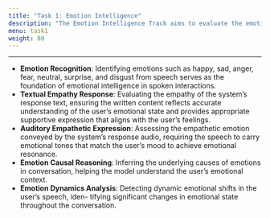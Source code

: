 ```yaml
---
title: "Task 1: Emotion Intelligence"
description: "The Emotion Intelligence Track aims to evaluate the emotional competence of spoken dialogue systems across five critical dimensions. These dimensions capture how well a system can perceive, interpret, express, and respond to human emotions in interactive scenarios"
menu: task1
weight: 80
---
```


---

- **Emotion Recognition**: Identifying emotions such as happy, sad, anger, fear, neutral, surprise,
and disgust from speech serves as the foundation of emotional intelligence in spoken interactions.
- **Textual Empathy Response**: Evaluating the empathy of the system’s response text, ensuring the written content reflects accurate understanding of the user’s emotional state and provides appropriate supportive expression that aligns with the user’s feelings.
- **Auditory Empathetic Expression**: Assessing the empathetic emotion conveyed by the system’s response audio, requiring the speech to carry emotional tones that match the user’s mood to achieve emotional resonance.
- **Emotion Causal Reasoning**: Inferring the underlying causes of emotions in conversation,
helping the model understand the user’s emotional context.
- **Emotion Dynamics Analysis**: Detecting dynamic emotional shifts in the user’s speech, iden-
tifying significant changes in emotional state throughout the conversation.
